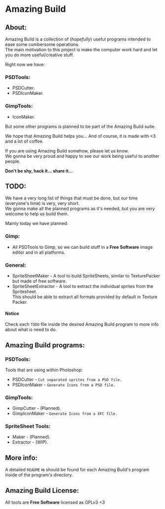 # Amazing Build

<!-- ####################################################################### -->
<!-- ####################################################################### -->

## About:

Amazing Build is a collection of (*hopefully*) useful programs intended 
to ease some cumbersome operations.   
The main motivation to this project is make the computer work hard and let you 
do more useful/creative stuff.   

Right now we have:

### PSDTools:

* PSDCutter.
* PSDIconMaker.    

### GimpTools:

* IconMaker.


But some other programs is planned to be part of the Amazing Build suite.

We hope that Amazing Build helps you...
And of course, it is made with <3 and a lot of coffee.

If you are using Amazing Build somehow, please let us know.   
We gonna be very proud and happy to see our work being useful to another people.

**Don't be shy, hack it... share it...** 


<!-- ####################################################################### -->
<!-- ####################################################################### -->

## TODO:

We have a very long list of things that must be done, but our time 
(everyone's time) is very, very short.    
We gonna make all the planned programs as it's needed, but you are very welcome 
to help us build them.

Mainly today we have planned:

### Gimp:

* All PSDTools to Gimp, so we can build stuff in a **Free Software** image editor 
and in all platforms.

### General: 

* SpriteSheetMaker - A tool to build SpriteSheets, similar to TexturePacker but
made of free software.
* SpriteSheetExtractor - A tool to extract the individual sprites from the 
Spritesheet.    
This should be able to extract all formats provided by default in 
Texture Packer.

#### Notice
Check each ```TODO``` file inside the desired Amazing Build program to more info
about what is need to do.


<!-- ####################################################################### -->
<!-- ####################################################################### -->

## Amazing Build programs:

### PSDTools: 
Tools that are using within Photoshop:

* PSDCutter    - ```Cut separated sprites from a PSD file.```
* PSDIconMaker - ```Generate Icons from a PSD file.```

### GimpTools:
* GimpCutter    - (Planned).
* GimpIconMaker - ```Generate Icons from a XFC file.```

### SpriteSheet Tools:
* Maker     - (Planned).
* Extractor - (WIP).


<!-- ####################################################################### -->
<!-- ####################################################################### -->

## More info:

A detailed ```README``` ~~is~~ should be found for each Amazing Build's program
inside of the program's directory. 


<!-- ####################################################################### -->
<!-- ####################################################################### -->

## Amazing Build License:

All tools are **Free Software** licensed as GPLv3 <3

